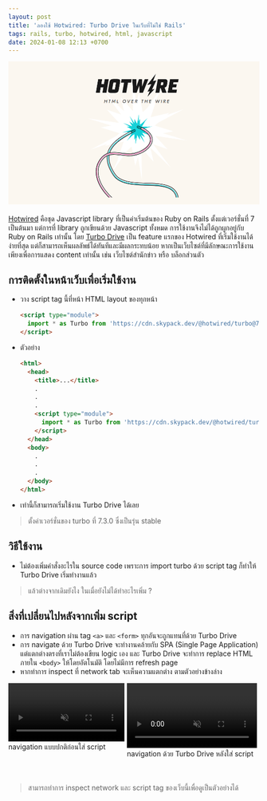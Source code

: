 ```yaml
---
layout: post
title: 'ลองใช้ Hotwired: Turbo Drive ในเว็บที่ไม่ใช่ Rails'
tags: rails, turbo, hotwired, html, javascript
date: 2024-01-08 12:13 +0700
---
```

![hotwired](/images/post/hotwired.png)
<br/>
<br/>
[Hotwired](https://hotwired.dev/) คือชุด Javascript library ที่เป็นค่าเริ่มต้นของ
Ruby on Rails ตั้งแต่เวอร์ชั่นที่ 7 เป็นต้นมา แต่การที่ library ถูกเขียนด้วย Javascript ทั้งหมด
การใช้งานจึงไม่ได้ถูกผูกอยู่กับ Ruby on Rails เท่านั้น โดย
[Turbo Drive](https://turbo.hotwired.dev/handbook/drive) เป็น feature แรกของ
Hotwired ที่เริ่มใช้งานได้ง่ายที่สุด แต่ก็สามารถเห็นผลลัพธ์ได้ทันทีและมีผลกระทบน้อย
หากเป็นเว็บไซต์ที่มีลักษณะการใช้งานเพียงเพื่อการแสดง content เท่านั้น เช่น เว็บไซต์สำนักข่าว หรือ บล็อกส่วนตัว

## การติดตั้งในหน้าเว็บเพื่อเริ่มใช้งาน

- วาง script tag นี้ที่หน้า HTML layout ของทุกหน้า
  ```html
  <script type="module">
    import * as Turbo from 'https://cdn.skypack.dev/@hotwired/turbo@7.3.0';
  </script>
  ```
- ตัวอย่าง
  ```html
  <html>
    <head>
      <title>...</title>
      .
      .
      .
      <script type="module">
        import * as Turbo from 'https://cdn.skypack.dev/@hotwired/turbo@7.3.0';
      </script>
    </head>
    <body>
      .
      .
      .
    </body>
  </html>
  ```
- เท่านี้ก็สามารถเริ่มใช้งาน Turbo Drive ได้เลย

> ตั้งค่าเวอร์ชั่นของ turbo ที่ 7.3.0 ซึ่งเป็นรุ่น stable

## วิธีใช้งาน
- ไม่ต้องเพิ่มคำสั่งอะไรใน source code เพราะการ import turbo ด้วย script tag ก็ทำให้ Turbo Drive เริ่มทำงานแล้ว

> แล้วต่างจากเดิมยังไง ในเมื่อยังไม่ได้ทำอะไรเพิ่ม ?

## สิ่งที่เปลี่ยนไปหลังจากเพิ่ม script
- การ navigation ผ่าน tag `<a>` และ `<form>` ทุกอันจะถูกแทนที่ด้วย Turbo Drive
- การ navigate ด้วย Turbo Drive จะทำงานคล้ายกับ SPA (Single Page Application)
  แต่แตกต่างตรงที่เราไม่ต้องเขียน logic เอง และ Turbo Drive จะทำการ replace HTML ภายใน
  `<body>` ให้โดยอัตโนมัติ โดยไม่มีการ refresh page
- หากทำการ inspect ที่ network tab จะเห็นความแตกต่าง ตามตัวอย่างข้างล่าง

<div style="display: flex; justify-content: space-between;margin-bottom:50px;">
  <div>
    <video width="98%" preload="auto" muted controls>
      <source src="/videos/normal-navigation.mp4" type="video/mp4">
      Your browser does not support the video tag.
    </video>
    <quote>
      navigation แบบปกติก่อนใส่ script
    </quote>
  </div>
  <div>
    <video width="98%" preload="auto" muted controls>
      <source src="/videos/navigation-with-turbodrive.mp4" type="video/mp4">
      Your browser does not support the video tag.
    </video>
    <quote>
      navigation ด้วย Turbo Drive หลังใส่ script
    </quote>
  </div>
</div>

> สามารถทำการ inspect network และ script tag ของเว็บนี้เพื่อดูเป็นตัวอย่างได้
